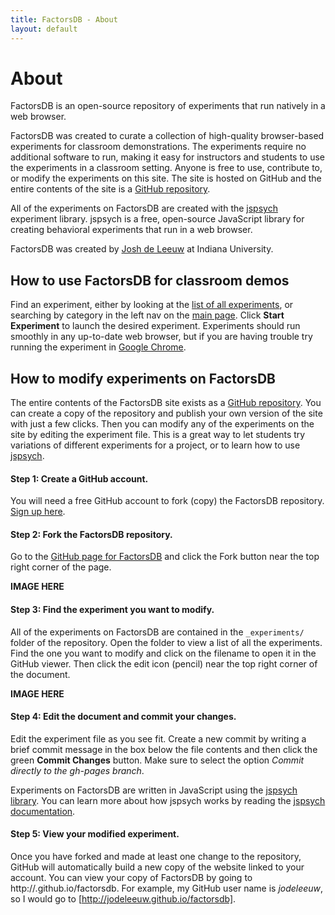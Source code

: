 ```yaml
---
title: FactorsDB - About
layout: default
---
```


# About

<p class="lead">FactorsDB is an open-source repository of experiments that
run natively in a web browser.</p>

FactorsDB was created to curate a collection of high-quality browser-based
experiments for classroom demonstrations. The experiments require no additional
software to run, making it easy for instructors and students to use the
experiments in a classroom setting. Anyone is free to use, contribute to, or
modify the experiments on this site. The site is hosted on GitHub and the entire
contents of the site is a
[GitHub repository](http://github.com/jodeleeuw/factorsdb).

All of the experiments on FactorsDB are created with the
[jspsych](http://www.jspsych.org) experiment library. jspsych is a free,
open-source JavaScript library for creating behavioral experiments that run in a
web browser.

FactorsDB was created by [Josh de Leeuw](http://pages.iu.edu/~jodeleeu) at
Indiana University.

## How to use FactorsDB for classroom demos

Find an experiment, either by looking at the
[list of all experiments](index.html), or searching by category in the left nav
on the [main page](index.html). Click **Start Experiment** to launch the desired
experiment. Experiments should run smoothly in any up-to-date web browser, but
if you are having trouble try running the experiment in
[Google Chrome](http://www.google.com/chrome).

## How to modify experiments on FactorsDB

The entire contents of the FactorsDB site exists as a
[GitHub repository](http://github.com/jodeleeuw/factorsdb). You can create a
copy of the repository and publish your own version of the site with just a few
clicks. Then you can modify any of the experiments on the site by editing the
experiment file. This is a great way to let students try variations of different
experiments for a project, or to learn how to use
[jspsych](http://www.jspsych.org).

#### Step 1: Create a GitHub account.

You will need a free GitHub account to fork (copy) the FactorsDB repository.
[Sign up here](http://www.github.com/join).

#### Step 2: Fork the FactorsDB repository.

Go to the [GitHub page for FactorsDB](http://github.com/jodeleeuw/factorsdb) and
click the Fork button near the top right corner of the page.

**IMAGE HERE**

#### Step 3: Find the experiment you want to modify.

All of the experiments on FactorsDB are contained in the `_experiments/` folder
of the repository. Open the folder to view a list of all the experiments. Find
the one you want to modify and click on the filename to open it in the GitHub
viewer. Then click the edit icon (pencil) near the top right corner of the
document.

**IMAGE HERE**

#### Step 4: Edit the document and commit your changes.

Edit the experiment file as you see fit. Create a new commit by writing a brief
commit message in the box below the file contents and then click the green
**Commit Changes** button. Make sure to select the option *Commit directly to
the gh-pages branch*.

Experiments on FactorsDB are written in JavaScript using the
[jspsych library](http://www.jspsych.org). You can learn more about how jspsych
works by reading the [jspsych documentation](http://docs.jspsych.org).

#### Step 5: View your modified experiment.

Once you have forked and made at least one change to the repository, GitHub will
automatically build a new copy of the website linked to your account. You can
view your copy of FactorsDB by going to
http://<your-user-name>.github.io/factorsdb. For example, my GitHub user name is
*jodeleeuw*, so I would go to [http://jodeleeuw.github.io/factorsdb].
